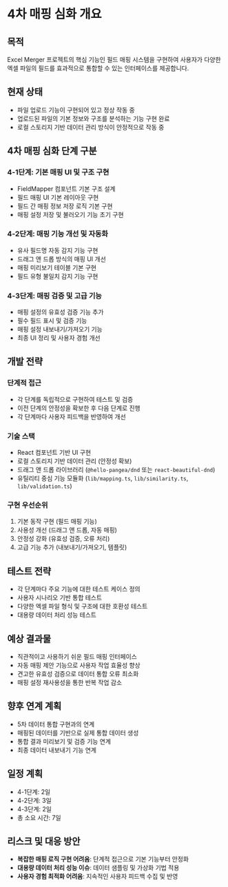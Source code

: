 # 4차 매핑 심화 개요

## 목적

Excel Merger 프로젝트의 핵심 기능인 필드 매핑 시스템을 구현하여 사용자가 다양한 엑셀 파일의 필드를 효과적으로 통합할 수 있는 인터페이스를 제공합니다.

## 현재 상태

- 파일 업로드 기능이 구현되어 있고 정상 작동 중
- 업로드된 파일의 기본 정보와 구조를 분석하는 기능 구현 완료
- 로컬 스토리지 기반 데이터 관리 방식이 안정적으로 작동 중

## 4차 매핑 심화 단계 구분

### 4-1단계: 기본 매핑 UI 및 구조 구현

- FieldMapper 컴포넌트 기본 구조 설계
- 필드 매핑 UI 기본 레이아웃 구현
- 필드 간 매핑 정보 저장 로직 기본 구현
- 매핑 설정 저장 및 불러오기 기능 초기 구현

### 4-2단계: 매핑 기능 개선 및 자동화

- 유사 필드명 자동 감지 기능 구현
- 드래그 앤 드롭 방식의 매핑 UI 개선
- 매핑 미리보기 테이블 기본 구현
- 필드 유형 불일치 감지 기능 구현

### 4-3단계: 매핑 검증 및 고급 기능

- 매핑 설정의 유효성 검증 기능 추가
- 필수 필드 표시 및 검증 기능
- 매핑 설정 내보내기/가져오기 기능
- 최종 UI 정리 및 사용자 경험 개선

## 개발 전략

### 단계적 접근

- 각 단계를 독립적으로 구현하여 테스트 및 검증
- 이전 단계의 안정성을 확보한 후 다음 단계로 진행
- 각 단계마다 사용자 피드백을 반영하여 개선

### 기술 스택

- React 컴포넌트 기반 UI 구현
- 로컬 스토리지 기반 데이터 관리 (안정성 확보)
- 드래그 앤 드롭 라이브러리 (`@hello-pangea/dnd` 또는 `react-beautiful-dnd`)
- 유틸리티 중심 기능 모듈화 (`lib/mapping.ts`, `lib/similarity.ts`, `lib/validation.ts`)

### 구현 우선순위

1. 기본 동작 구현 (필드 매핑 기능)
2. 사용성 개선 (드래그 앤 드롭, 자동 매핑)
3. 안정성 강화 (유효성 검증, 오류 처리)
4. 고급 기능 추가 (내보내기/가져오기, 템플릿)

## 테스트 전략

- 각 단계마다 주요 기능에 대한 테스트 케이스 정의
- 사용자 시나리오 기반 통합 테스트
- 다양한 엑셀 파일 형식 및 구조에 대한 호환성 테스트
- 대용량 데이터 처리 성능 테스트

## 예상 결과물

- 직관적이고 사용하기 쉬운 필드 매핑 인터페이스
- 자동 매핑 제안 기능으로 사용자 작업 효율성 향상
- 견고한 유효성 검증으로 데이터 통합 오류 최소화
- 매핑 설정 재사용성을 통한 반복 작업 감소

## 향후 연계 계획

- 5차 데이터 통합 구현과의 연계
- 매핑된 데이터를 기반으로 실제 통합 데이터 생성
- 통합 결과 미리보기 및 검증 기능 연계
- 최종 데이터 내보내기 기능 연계

## 일정 계획

- 4-1단계: 2일
- 4-2단계: 3일
- 4-3단계: 2일
- 총 소요 시간: 7일

## 리스크 및 대응 방안

- **복잡한 매핑 로직 구현 어려움**: 단계적 접근으로 기본 기능부터 안정화
- **대용량 데이터 처리 성능 이슈**: 데이터 샘플링 및 가상화 기법 적용
- **사용자 경험 최적화 어려움**: 지속적인 사용자 피드백 수집 및 반영
